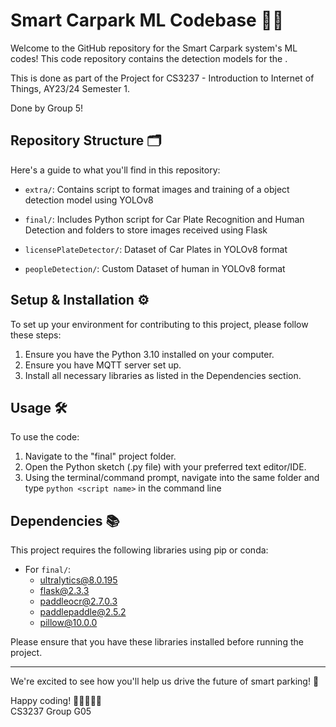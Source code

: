 # Smart Carpark ML Codebase 🚗💡

Welcome to the GitHub repository for the Smart Carpark system's ML codes! This code repository contains the detection models for the .

This is done as part of the Project for CS3237 - Introduction to Internet of Things, AY23/24 Semester 1.

Done by Group 5!

## Repository Structure 🗂️

Here's a guide to what you'll find in this repository:

- `extra/`: Contains script to format images and training of a object detection model using YOLOv8

- `final/`: Includes Python script for Car Plate Recognition and Human Detection and folders to store images received using Flask

- `licensePlateDetector/`: Dataset of Car Plates in YOLOv8 format

- `peopleDetection/`: Custom Dataset of human in YOLOv8 format

## Setup & Installation ⚙️

To set up your environment for contributing to this project, please follow these steps:

1. Ensure you have the Python 3.10 installed on your computer.
2. Ensure you have MQTT server set up.
3. Install all necessary libraries as listed in the Dependencies section.

## Usage 🛠️

To use the code:

1. Navigate to the "final" project folder.
2. Open the Python sketch (.py file) with your preferred text editor/IDE.
3. Using the terminal/command prompt, navigate into the same folder and type `python <script name>` in the command line

## Dependencies 📚

This project requires the following libraries using pip or conda:

- For `final/`:
  - ultralytics@8.0.195
  - flask@2.3.3
  - paddleocr@2.7.0.3
  - paddlepaddle@2.5.2
  - pillow@10.0.0

Please ensure that you have these libraries installed before running the project.

---
We're excited to see how you'll help us drive the future of smart parking! 🌟

Happy coding! 🚀👩‍💻👨‍💻\
CS3237 Group G05